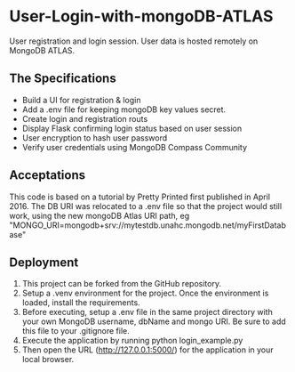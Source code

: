 # User-Login-with-mongoDB-ATLAS

User registration and login session.  User data is hosted remotely on MongoDB ATLAS.

## The Specifications

*   Build a UI for registration & login
*   Add a .env file for keeping mongoDB key values secret.
*   Create login and registration routs
*   Display Flask confirming login status based on user session
*   User encryption to hash user password
*   Verify user credentials using MongoDB Compass Community
## Acceptations

This code is based on a tutorial by Pretty Printed first published in April 2016.
The DB URI was relocated to a .env file so that the project would still work, using the new mongoDB Atlas URI path, eg "MONGO_URI=mongodb+srv://mytestdb.unahc.mongodb.net/myFirstDatabase"
## Deployment

1.  This project can be forked from the GitHub repository.
2.  Setup a .venv environment for the project.  Once the environment is loaded, install the requirements.
3.  Before executing, setup a .env file in the same project directory with your own MongoDB username, dbName and mongo URI.  Be sure to add this file to your .gitignore file.
4.  Execute the application by running python login_example.py
5.  Then open the URL (http://127.0.0.1:5000/) for the application in your local browser.
